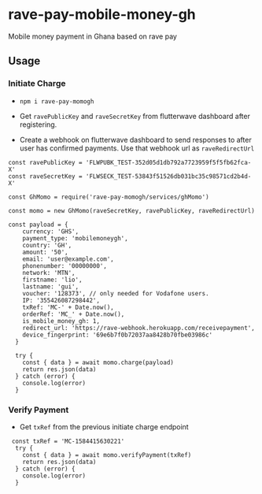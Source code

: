 # rave-pay-mobile-money-gh
Mobile money payment in Ghana based on rave pay

## Usage

### Initiate Charge
- `npm i rave-pay-momogh`

-  Get `ravePublicKey` and `raveSecretKey` from flutterwave dashboard after registering.

-  Create a webhook on flutterwave dashboard  to send responses to after user has confirmed payments. Use that webhook url as `raveRedirectUrl`

```const raveRedirectUrl = 'http://127.0.0.1:3000/api/v1/payments/recievepay'
const ravePublicKey = 'FLWPUBK_TEST-352d05d1db792a7723959f5f5fb62fca-X'
const raveSecretKey = 'FLWSECK_TEST-53843f51526db031bc35c98571cd2b4d-X'

const GhMomo = require('rave-pay-momogh/services/ghMomo')

const momo = new GhMomo(raveSecretKey, ravePublicKey, raveRedirectUrl)

const payload = {
    currency: 'GHS',
    payment_type: 'mobilemoneygh',
    country: 'GH',
    amount: '50',
    email: 'user@example.com',
    phonenumber: '00000000',
    network: 'MTN',
    firstname: 'lio',
    lastname: 'gui',
    voucher: '128373', // only needed for Vodafone users.
    IP: '355426087298442',
    txRef: 'MC-' + Date.now(),
    orderRef: 'MC_' + Date.now(),
    is_mobile_money_gh: 1,
    redirect_url: 'https://rave-webhook.herokuapp.com/receivepayment',
    device_fingerprint: '69e6b7f0b72037aa8428b70fbe03986c'
  }

  try {
    const { data } = await momo.charge(payload)
    return res.json(data)
  } catch (error) {
    console.log(error)
  }

```

### Verify Payment
- Get `txRef` from the previous initiate charge endpoint
```
 const txRef = 'MC-1584415630221'
  try {
    const { data } = await momo.verifyPayment(txRef)
    return res.json(data)
  } catch (error) {
    console.log(error)
  }

  ```

